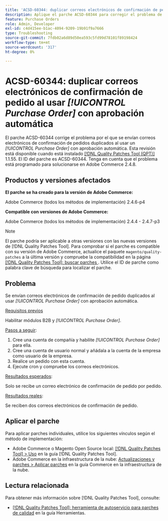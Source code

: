 ```yaml
---
title: 'ACSD-60344: duplicar correos electrónicos de confirmación de pedido al usar [!UICONTROL Purchase Order] con aprobación automática'
description: Aplique el parche ACSD-60344 para corregir el problema de Adobe Commerce en el que se envían correos electrónicos de confirmación de pedidos duplicados al utilizar [!UICONTROL Purchase Order] con aprobación automática.
feature: Purchase Orders
role: Admin, Developer
exl-id: c4d415ee-b1ac-4094-9209-19b91f9a7666
type: Troubleshooting
source-git-commit: 7fdb02a6d89d50ea593c5fd99d78101f89198424
workflow-type: tm+mt
source-wordcount: '317'
ht-degree: 0%

---
```


# ACSD-60344: duplicar correos electrónicos de confirmación de pedido al usar *[!UICONTROL Purchase Order]* con aprobación automática

El parche ACSD-60344 corrige el problema por el que se envían correos electrónicos de confirmación de pedidos duplicados al usar un *[!UICONTROL Purchase Order]* con aprobación automática. Esta revisión está disponible cuando está instalado [[!DNL Quality Patches Tool (QPT)]](/help/tools/quality-patches-tool/quality-patches-tool-to-self-serve-quality-patches.md) 1.1.55. El ID del parche es ACSD-60344. Tenga en cuenta que el problema está programado para solucionarse en Adobe Commerce 2.4.8.

## Productos y versiones afectados

**El parche se ha creado para la versión de Adobe Commerce:**

Adobe Commerce (todos los métodos de implementación) 2.4.6-p4

**Compatible con versiones de Adobe Commerce:**

Adobe Commerce (todos los métodos de implementación) 2.4.4 - 2.4.7-p3


>[!NOTE]
>
>El parche podría ser aplicable a otras versiones con las nuevas versiones de [!DNL Quality Patches Tool]. Para comprobar si el parche es compatible con su versión de Adobe Commerce, actualice el paquete `magento/quality-patches` a la última versión y compruebe la compatibilidad en la página [[!DNL Quality Patches Tool]: buscar parches &#x200B;](https://experienceleague.adobe.com/tools/commerce-quality-patches/index.html?lang=es). Utilice el ID de parche como palabra clave de búsqueda para localizar el parche.

## Problema

Se envían correos electrónicos de confirmación de pedido duplicados al usar *[!UICONTROL Purchase Order]* con aprobación automática.

<u>Requisitos previos</u>

Habilitar módulos B2B y *[!UICONTROL Purchase Order]*.

<u>Pasos a seguir</u>:

1. Cree una cuenta de compañía y habilite *[!UICONTROL Purchase Order]* para ella.
1. Cree una cuenta de usuario normal y añádala a la cuenta de la empresa como usuario de la empresa.
1. Realice un pedido con esta cuenta.
1. Ejecute cron y compruebe los correos electrónicos.

<u>Resultados esperados</u>:

Solo se recibe un correo electrónico de confirmación de pedido por pedido.

<u>Resultados reales</u>:

Se reciben dos correos electrónicos de confirmación de pedido.

## Aplicar el parche

Para aplicar parches individuales, utilice los siguientes vínculos según el método de implementación:

* Adobe Commerce o Magento Open Source local: [[!DNL Quality Patches Tool] > Uso](/help/tools/quality-patches-tool/usage.md) en la guía [!DNL Quality Patches Tool].
* Adobe Commerce en la infraestructura de la nube: [Actualizaciones y parches > Aplicar parches](https://experienceleague.adobe.com/docs/commerce-cloud-service/user-guide/develop/upgrade/apply-patches.html?lang=es) en la guía Commerce en la infraestructura de la nube.


## Lectura relacionada

Para obtener más información sobre [!DNL Quality Patches Tool], consulte:

* [[!DNL Quality Patches Tool]: herramienta de autoservicio para parches de calidad](/help/tools/quality-patches-tool/quality-patches-tool-to-self-serve-quality-patches.md) en la guía Herramientas.
